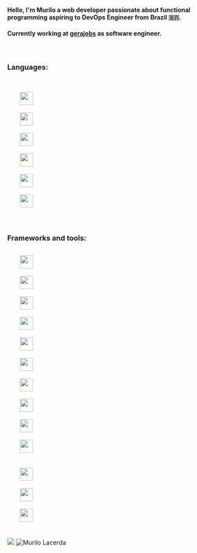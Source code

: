 #### Hello, I'm Murilo a web developer passionate about functional programming aspiring to DevOps Engineer from Brazil 🇧🇷.

#### Currently working at [gerajobs](http://gerajobs.com) as software engineer.

</br>

### Languages:
</br>
<code>
    <img height="30" src="https://cdn.jsdelivr.net/gh/devicons/devicon/icons/java/java-original.svg" />
</code>
<code>
    <img height="30" src="https://cdn.jsdelivr.net/gh/devicons/devicon/icons/c/c-original.svg"/>
</code>
<code>
    <img height="30" src="https://cdn.jsdelivr.net/gh/devicons/devicon/icons/scala/scala-original.svg"/>
</code>
<code>
    <img height="30" src="https://cdn.jsdelivr.net/gh/devicons/devicon/icons/rust/rust-plain.svg"/>
</code>
<code>
    <img height="30" src="https://cdn.jsdelivr.net/gh/devicons/devicon/icons/haskell/haskell-original.svg" />
</code>
<code>
    <img height="30" src="https://cdn.jsdelivr.net/gh/devicons/devicon/icons/javascript/javascript-original.svg" />
</code>


</br>
</br>

### Frameworks and tools:
<code>
    <img height="30" src="https://cdn.jsdelivr.net/gh/devicons/devicon/icons/spring/spring-original-wordmark.svg" />
</code>
<code>
    <img height="30" src="https://cdn.jsdelivr.net/gh/devicons/devicon/icons/apachekafka/apachekafka-original-wordmark.svg" />
</code>
<code>
    <img height="30" src="https://cdn.jsdelivr.net/gh/devicons/devicon/icons/graphql/graphql-plain-wordmark.svg"/>
</code>
<code>
    <img height="30" src="https://cdn.jsdelivr.net/gh/devicons/devicon/icons/react/react-original-wordmark.svg"/>
</code>
<code>
    <img height="30" src="https://cdn.jsdelivr.net/gh/devicons/devicon/icons/linux/linux-original.svg"/>
</code>
<code>
    <img height="30" src="https://cdn.jsdelivr.net/gh/devicons/devicon/icons/docker/docker-original-wordmark.svg"/>
</code>
<code>
    <img height="30" src="https://cdn.jsdelivr.net/gh/devicons/devicon/icons/kubernetes/kubernetes-plain-wordmark.svg"/>
</code>
<code>
    <img height="30" src="https://cdn.jsdelivr.net/gh/devicons/devicon/icons/heroku/heroku-original-wordmark.svg"/>
</code>
<code>
    <img height="30" src="https://cdn.jsdelivr.net/gh/devicons/devicon/icons/postgresql/postgresql-original-wordmark.svg" />
</code>
<code>
    <img height="30" src="https://actix.rs/img/logo-nav.png" />
</code> </br>
<code>
    <img height="30" src="https://cdn.jsdelivr.net/gh/devicons/devicon/icons/git/git-original-wordmark.svg" />
</code> 
<code>
    <img height="30" src="https://cdn.jsdelivr.net/gh/devicons/devicon/icons/github/github-original-wordmark.svg" />
</code> 
<code>
    <img height="30" src="https://cdn.jsdelivr.net/gh/devicons/devicon/icons/digitalocean/digitalocean-original-wordmark.svg" />
</code> 

</br>
</br>

<div>
    <img src="https://github-readme-stats.vercel.app/api/top-langs/?username=mrl00&theme=dark">
    <img src="https://github-readme-stats.vercel.app/api?username=mrl00&show_icons=true&theme=dark" alt="Murilo Lacerda" />
</div>
